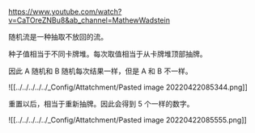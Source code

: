 https://www.youtube.com/watch?v=CaTOreZNBu8&ab_channel=MathewWadstein

随机流是一种抽取不放回的流。

种子值相当于不同卡牌堆。每次取值相当于从卡牌堆顶部抽牌。

因此 A 随机和 B 随机每次结果一样，但是 A 和 B 不一样。




![[../../../../../_Config/Attatchment/Pasted image 20220422085344.png]]

重置以后，相当于重新抽牌。因此会得到 5 个一样的数字。

![[../../../../../_Config/Attatchment/Pasted image 20220422085555.png]]


